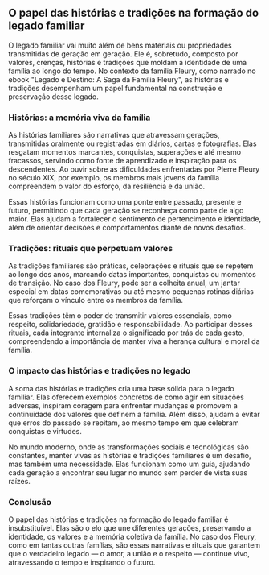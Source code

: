 ## O papel das histórias e tradições na formação do legado familiar

O legado familiar vai muito além de bens materiais ou propriedades transmitidas de geração em geração. Ele é, sobretudo, composto por valores, crenças, histórias e tradições que moldam a identidade de uma família ao longo do tempo. No contexto da família Fleury, como narrado no ebook "Legado e Destino: A Saga da Família Fleury", as histórias e tradições desempenham um papel fundamental na construção e preservação desse legado.

### Histórias: a memória viva da família

As histórias familiares são narrativas que atravessam gerações, transmitidas oralmente ou registradas em diários, cartas e fotografias. Elas resgatam momentos marcantes, conquistas, superações e até mesmo fracassos, servindo como fonte de aprendizado e inspiração para os descendentes. Ao ouvir sobre as dificuldades enfrentadas por Pierre Fleury no século XIX, por exemplo, os membros mais jovens da família compreendem o valor do esforço, da resiliência e da união.

Essas histórias funcionam como uma ponte entre passado, presente e futuro, permitindo que cada geração se reconheça como parte de algo maior. Elas ajudam a fortalecer o sentimento de pertencimento e identidade, além de orientar decisões e comportamentos diante de novos desafios.

### Tradições: rituais que perpetuam valores

As tradições familiares são práticas, celebrações e rituais que se repetem ao longo dos anos, marcando datas importantes, conquistas ou momentos de transição. No caso dos Fleury, pode ser a colheita anual, um jantar especial em datas comemorativas ou até mesmo pequenas rotinas diárias que reforçam o vínculo entre os membros da família.

Essas tradições têm o poder de transmitir valores essenciais, como respeito, solidariedade, gratidão e responsabilidade. Ao participar desses rituais, cada integrante internaliza o significado por trás de cada gesto, compreendendo a importância de manter viva a herança cultural e moral da família.

### O impacto das histórias e tradições no legado

A soma das histórias e tradições cria uma base sólida para o legado familiar. Elas oferecem exemplos concretos de como agir em situações adversas, inspiram coragem para enfrentar mudanças e promovem a continuidade dos valores que definem a família. Além disso, ajudam a evitar que erros do passado se repitam, ao mesmo tempo em que celebram conquistas e virtudes.

No mundo moderno, onde as transformações sociais e tecnológicas são constantes, manter vivas as histórias e tradições familiares é um desafio, mas também uma necessidade. Elas funcionam como um guia, ajudando cada geração a encontrar seu lugar no mundo sem perder de vista suas raízes.

### Conclusão

O papel das histórias e tradições na formação do legado familiar é insubstituível. Elas são o elo que une diferentes gerações, preservando a identidade, os valores e a memória coletiva da família. No caso dos Fleury, como em tantas outras famílias, são essas narrativas e rituais que garantem que o verdadeiro legado — o amor, a união e o respeito — continue vivo, atravessando o tempo e inspirando o futuro.